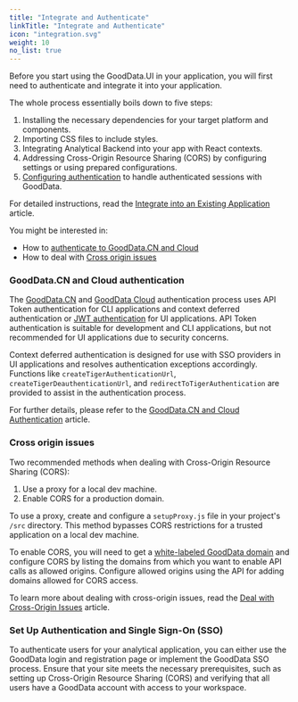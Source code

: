```yaml
---
title: "Integrate and Authenticate"
linkTitle: "Integrate and Authenticate"
icon: "integration.svg"
weight: 10
no_list: true
---
```


Before you start using the GoodData.UI in your application, you will first need to authenticate and integrate it into your application.

The whole process essentially boils down to five steps:

1. Installing the necessary dependencies for your target platform and components.
2. Importing CSS files to include styles.
3. Integrating Analytical Backend into your app with React contexts.
4. Addressing Cross-Origin Resource Sharing (CORS) by configuring settings or using prepared configurations.
5. [Configuring authentication](./cn_and_cloud_authentication/) to handle authenticated sessions with GoodData.

For detailed instructions, read the [Integrate into an Existing Application](./cn_and_cloud_integration/) article.

You might be interested in:

-   How to [authenticate to GoodData.CN and Cloud](./cn_and_cloud_authentication/)
-   How to deal with [Cross origin issues](./cross_origin_issues/)

### GoodData.CN and Cloud authentication

The [GoodData.CN](https://www.gooddata.com/docs/cloud/deploy-and-install/cloud-native/) and [GoodData Cloud](https://www.gooddata.com/docs/cloud/deploy-and-install/cloud/) authentication process uses API Token authentication for CLI applications and context deferred authentication or [JWT authentication](https://jwt.io/introduction) for UI applications. API Token authentication is suitable for development and CLI applications, but not recommended for UI applications due to security concerns.

Context deferred authentication is designed for use with SSO providers in UI applications and resolves authentication exceptions accordingly. Functions like `createTigerAuthenticationUrl`, `createTigerDeauthenticationUrl`, and `redirectToTigerAuthentication` are provided to assist in the authentication process.

For further details, please refer to the [GoodData.CN and Cloud Authentication](./cn_and_cloud_authentication/) article.

### Cross origin issues

Two recommended methods when dealing with Cross-Origin Resource Sharing (CORS):

1. Use a proxy for a local dev machine.
2. Enable CORS for a production domain.

To use a proxy, create and configure a `setupProxy.js` file in your project's `/src` directory. This method bypasses CORS restrictions for a trusted application on a local dev machine.

To enable CORS, you will need to get a [white-labeled GoodData domain](https://www.gooddata.com/docs/cloud/customize-appearance/white-label-your-organization/) and configure CORS by listing the domains from which you want to enable API calls as allowed origins. Configure allowed origins using the API for adding domains allowed for CORS access.

To learn more about dealing with cross-origin issues, read the [Deal with Cross-Origin Issues](./cross_origin_issues/) article.

### Set Up Authentication and Single Sign-On (SSO)

To authenticate users for your analytical application, you can either use the GoodData login and registration page or implement the GoodData SSO process. Ensure that your site meets the necessary prerequisites, such as setting up Cross-Origin Resource Sharing (CORS) and verifying that all users have a GoodData account with access to your workspace.
